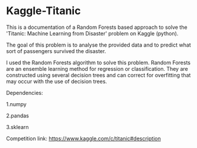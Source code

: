 # Kaggle-Titanic
This is a documentation of a Random Forests based approach to solve the 'Titanic: Machine Learning from Disaster' problem on Kaggle (python).


The goal of this problem is to analyse the provided data and to predict what sort of passengers survived the disaster.

 I used the Random Forests algorithm to solve this problem. Random Forests are an ensemble learning method for regression or classification. They are constructed using several decision trees and can correct for overfitting that may occur with the use of decision trees.

Dependencies:

1.numpy

2.pandas

3.sklearn

Competition link: https://www.kaggle.com/c/titanic#description
